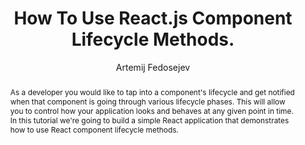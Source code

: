 ---
sections: [reactjs]
link: http://react.tips/how-to-use-react-component-lifecycle-methods/
title: "How To Use React.js Component Lifecycle Methods."
author: "Artemij Fedosejev"
publishedAt: 2017-01-01T00:00:00.000Z
type: [article]
topics: [lifecycle_methods]
suggestedBy: [andreamangano]
createdAt: 2018-03-20T21:28:33.643Z
reference: aHR0cDovL3JlYWN0LnRpcHMvaG93LXRvLXVzZS1yZWFjdC1jb21wb25lbnQtbGlmZWN5Y2xlLW1ldGhvZHMv
slug: how-to-use-reactjs-component-lifecycle-methods-by-artemij-fedosejev
abstract: "As a developer you would like to tap into a component's lifecycle and get notified when that component is going through various lifecycle phases. This will allow you to control how your application looks and behaves at any given point in time. In this tutorial we're going to build a simple React application that demonstrates how to use React component lifecycle methods."
---